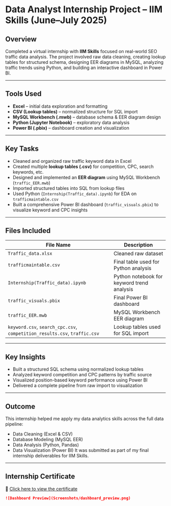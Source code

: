 # Data Analyst Internship Project – IIM Skills (June–July 2025)

##  Overview
Completed a virtual internship with **IIM Skills** focused on real-world SEO traffic data analysis. The project involved raw data cleaning, creating lookup tables for structured schema, designing EER diagrams in MySQL, analyzing traffic trends using Python, and building an interactive dashboard in Power BI.

---

## Tools Used
- **Excel** – initial data exploration and formatting
- **CSV (Lookup tables)** – normalized structure for SQL import
- **MySQL Workbench (.mwb)** – database schema & EER diagram design
- **Python (Jupyter Notebook)** – exploratory data analysis
- **Power BI (.pbix)** – dashboard creation and visualization

---

##  Key Tasks

-  Cleaned and organized raw traffic keyword data in Excel
-  Created multiple **lookup tables (.csv)** for competition, CPC, search keywords, etc.
-  Designed and implemented an **EER diagram** using MySQL Workbench (`traffic_EER.mwb`)
-  Imported structured tables into SQL from lookup files
-  Used Python (`Internship(Traffic_data).ipynb`) for EDA on `trafficmaintable.csv`
-  Built a comprehensive Power BI dashboard (`traffic_visuals.pbix`) to visualize keyword and CPC insights

---

##  Files Included

| File Name | Description |
|-----------|-------------|
| `Traffic_data.xlsx` | Cleaned raw dataset |
| `trafficmaintable.csv` | Final table used for Python analysis |
| `Internship(Traffic_data).ipynb` | Python notebook for keyword trend analysis |
| `traffic_visuals.pbix` | Final Power BI dashboard |
| `traffic_EER.mwb` | MySQL Workbench EER diagram |
| `keyword.csv`, `search_cpc.csv`, `competition_results.csv`, `traffic.csv` | Lookup tables used for SQL import |

---
## Key Insights
- Built a structured SQL schema using normalized lookup tables
- Analyzed keyword competition and CPC patterns by traffic source
- Visualized position-based keyword performance using Power BI
- Delivered a complete pipeline from raw import to visualization

---

## Outcome
This internship helped me apply my data analytics skills across the full data pipeline:
- Data Cleaning (Excel & CSV)
- Database Modeling (MySQL EER)
- Data Analysis (Python, Pandas)
- Data Visualization (Power BI)
It was submitted as part of my final internship deliverables for IIM Skills.

---

## Internship Certificate

🔗 [Click here to view the certificate](https://drive.google.com/file/d/1Ulpuoa2FhxzxFlVpM4KcJlS-aLd7tN73/view?usp=sharing)






```markdown
![Dashboard Preview](Screenshots/dashboard_preview.png)
